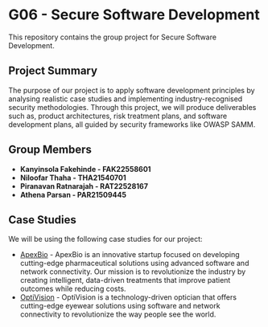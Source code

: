 # G06 - Secure Software Development

This repository contains the group project for Secure Software Development. 

## Project Summary
The purpose of our project is to apply software development principles by analysing realistic case studies and implementing industry-recognised security methodologies. Through this project, we will produce deliverables such as, product architectures, risk treatment plans, and software development plans, all guided by security frameworks like OWASP SAMM.

## Group Members
- **Kanyinsola Fakehinde - FAK22558601**
- **Niloofar Thaha - THA21540701**
- **Piranavan Ratnarajah - RAT22528167**
- **Athena Parsan - PAR21509445**

## Case Studies
We will be using the following case studies for our project:
- [ApexBio](G06_Secure-Software-Development/ApexBio.pdf) - ApexBio is an innovative startup focused on developing cutting-edge pharmaceutical solutions using advanced software and network connectivity. Our mission is to revolutionize the industry by creating intelligent, data-driven treatments that improve patient outcomes while reducing costs.
- [OptiVision](G06_Secure-Software-Development/OptiVision.pdf) - OptiVision is a technology-driven optician that offers cutting-edge eyewear solutions using software and network connectivity to revolutionize the way people see the world.
